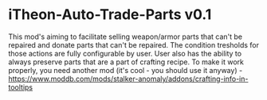 # iTheon-Auto-Trade-Parts v0.1
This mod's aiming to facilitate selling weapon/armor parts that can't be repaired and donate parts that can't be repaired. The condition tresholds for those actions are fully configurable by user. User also has the ability to always preserve parts that are a part of crafting recipe. To make it work properly, you need another mod (it's cool - you should use it anyway) - https://www.moddb.com/mods/stalker-anomaly/addons/crafting-info-in-tooltips
